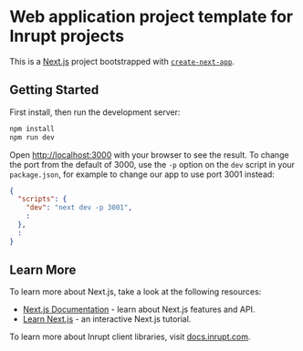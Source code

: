 # Web application project template for Inrupt projects

This is a [Next.js](https://nextjs.org/) project bootstrapped with [`create-next-app`](https://github.com/vercel/next.js/tree/canary/packages/create-next-app).

## Getting Started

First install, then run the development server:

```bash
npm install
npm run dev
```

Open [http://localhost:3000](http://localhost:3000) with your browser to see the result. To change the
port from the default of 3000, use the `-p` option on the `dev` script in your `package.json`, for
example to change our app to use port 3001 instead:

```json
{
  "scripts": {
    "dev": "next dev -p 3001",
    :
  },
  :
}
```

## Learn More

To learn more about Next.js, take a look at the following resources:

- [Next.js Documentation](https://nextjs.org/docs) - learn about Next.js features and API.
- [Learn Next.js](https://nextjs.org/learn) - an interactive Next.js tutorial.

To learn more about Inrupt client libraries, visit [docs.inrupt.com](https://docs.inrupt.com/).
